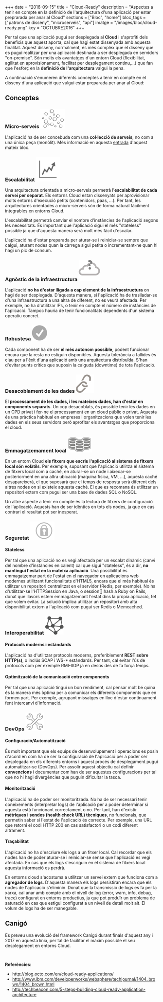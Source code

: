 +++
date        = "2016-09-15"
title       = "Cloud-Ready"
description = "Aspectes a tenir en compte en la definició de l'arquitectura d'una aplicació per estar preprarada per anar al Cloud"
sections    = ["Bloc", "home"]
bloc_tags	= ["patrons de disseny", "microserveis", "api"]
imatge 		= "/images/bloc/cloud-ready.png"
key         = "OCTUBRE2016"
+++

Per tal que una aplicació pugui ser desplegada al **Cloud** i s'aprofiti dels beneficis que aquest aporta, cal que hagi estat dissenyada amb aquesta finalitat. Aquest disseny, normalment, és més complex que el disseny que es pugui realitzar per una aplicació destinada a ser desplegada en servidors "on-premise". Són molts els avantatges d'un entorn Cloud (flexibilitat, agilitat en aprovisionament, facilitat per desplegament continu,...) que fan que l'esforç en la **definició de l'arquitectura** valgui la pena.

A continuació s'enumeren diferents conceptes a tenir en compte en el disseny d'una aplicació que vulgui estar preparada per anar al Cloud:

## Conceptes

### Micro-serveis <img src="/images/bloc/cloud-ready-microservices.png" alt="Microserveis" style="width: 80px;"/>

L'aplicació ha de ser concebuda com una **col·lecció de serveis**, no com a una única peça (monòlit). Més informació en aquesta [entrada](/bloc/2016/08/microserveis/) d'aquest mateix bloc.

### Escalabilitat <img src="/images/bloc/cloud-ready-scalability.png" alt="Escalabilitat" style="width: 80px;"/>

Una arquitectura orientada a micro-serveis permetrà l'**escalabilitat de cada servei per separat**. Els entorns Cloud estan dissenyats per aprovisionar molts entorns d'execució petits (contenidors, paas, ...). Per tant, les arquitectures orientades a micro-serveis són de forma natural fàcilment integrables en entorns Cloud.

L'escalabilitat permetrà canviar el nombre d'instàncies de l'aplicació segons les necessitats. És important que l'aplicació sigui el més "stateless" possible ja que d'aquesta manera serà molt més fàcil d'escalar.

L'aplicació ha d'estar preparada per aturar-se i reiniciar-se sempre que calgui, aturant nodes quan la càrrega sigui petita o incrementant-ne quan hi hagi un pic de consum.

### Agnòstic de la infraestructura <img src="/images/bloc/cloud-ready-infraestructure-agnostic.png" alt="Agnòstic de la infraestructura" style="width: 70px;"/>

L'aplicació **no ha d'estar lligada a cap element de la infraestructura** on hagi de ser desplegada. D'aquesta manera, si l'aplicació ha de traslladar-se d'una infraestructura a una altra de diferent, no es veurà afectada. Per exemple, no ha d'utilitzar IPs, o tenir en compte el número de instàncies de l'aplicació. Tampoc hauria de tenir funcionalitats dependents d'un sistema operatiu concret.

### Robustesa <img src="/images/bloc/cloud-ready-fault-tolerance.png" alt="Robustesa" style="width: 50px;"/>

Cada component ha de ser **el més autònom possible**, podent funcionar encara que la resta no estiguin disponibles. Aquesta tolerància a fallides és clau per a l'èxit d'una aplicació amb una arquitectura distribuïda. S'han d'evitar punts crítics que suposin la caiguda (downtime) de tota l'aplicació.

### Desacoblament de les dades <img src="/images/bloc/cloud-ready-decoupled.png" alt="Desacoblament" style="width: 60px;"/>

El **processament de les dades, i les mateixes dades, han d'estar en components separats**. Un cop desacoblats, és possible tenir les dades en un CPD privat i fer-ne el processament en un cloud públic o privat. Aquesta és una pràctica habitual en empreses i organitzacions que volen tenir les dades en els seus servidors però aprofitar els avantatges que proporciona el cloud.

### Emmagatzemament local <img src="/images/bloc/cloud-ready-storage.jpg" alt="Emmagatzemament" style="width: 80px;"/>

En un entorn Cloud **els fitxers que escriu l'aplicació al sistema de fitxers local són volàtils**. Per exemple, suposant que l'aplicació utilitza el sistema de fitxers local com a caché, en aturar-se un node i aixecar-se posteriorment en una altra ubicació (màquina física, VM, ...), aquesta caché desapareixerà, el que suposarà que el temps de resposta serà diferent dels altres nodes on si existeix aquesta caché. El que es recomana és utilitzar un repositori extern com pugui ser una base de dades SQL o NoSQL.

Un altre aspecte a tenir en compte és la lectura de fitxers de configuració de l'aplicació. Aquests han de ser idèntics en tots els nodes, ja que en cas contrari el resultat pot ser inesperat.

### Seguretat <img src="/images/bloc/cloud-ready-security.png" alt="Seguretat" style="width: 80px;"/>

#### Stateless

Per tal que una aplicació no es vegi afectada per un escalat dinàmic (canvi del nombre d'instàncies en calent) cal que sigui "stateless", és a dir, **no mantingui l'estat en la mateixa aplicació**. Una possibilitat és emmagatzemar part de l'estat en el navegador en aplicacions web modernes utilitzant funcionalitats d'HTML5, encara que el més habitual és utilitzar un repositori centralitzat en el servidor (Redis, per exemple). No ha d'utilitzar-se l'HTTPSession en Java, o session[] hash a Ruby on Rails, donat que llavors estem emmagatzemant l'estat dins la pròpia aplicació, fet que volem evitar. La solució implica utilitzar un repositori amb alta disponibilitat extern a l'aplicació com pugui ser Redis o Memcached. 

### Interoperabilitat  <img src="/images/bloc/cloud-ready-interoperability.png" alt="Interoperability" style="width: 60px;"/>

#### Protocols moderns i estàndards

L'aplicació ha d'utilitzar protocols moderns, preferiblement **REST sobre HTTP(s)**, o inclús SOAP i WS-* estàndards. Per tant, cal evitar l'ús de protocols com per exemple RMI-IIOP ja en desús des de fa força temps.

#### Optimització de la comunicació entre components

Per tal que una aplicació tingui un bon rendiment, cal pensar molt bé quina és la manera més òptima per a comunicar els diferents components que en formen part. Per exemple, agrupant missatges en lloc d'estar contínuament fent intercanvi d'informació.

### DevOps <img src="/images/bloc/cloud-ready-devops.jpg" alt="DevOps" style="width: 60px;"/>

#### Configuració/Automatització

És molt important que els equips de desenvolupament i operacions es posin d'acord en com ha de ser la configuració de l'aplicació per a poder ser desplegada en els diferents entorns i aquest procés de desplegament pugui automatitzar-se (DevOps). Per assolir aquest objectiu cal definir **convencions** i documentar com han de ser aquestes configuracions per tal que no hi hagi divergències que puguin dificultar la tasca.

#### Monitorització

L'aplicació ha de poder ser monitoritzada. No ha de ser necessari tenir coneixements (interpretar logs) de l'aplicació per a poder determinar si aquesta està funcionant correctament o no. Per tant, han d'existir **mètriques i sondes (health check URL) tècniques**, no funcionals, que permetin saber si l'estat de l'aplicació és correcte. Per exemple, una URL que retorni el codi HTTP 200 en cas satisfactori o un codi diferent altrament.

#### Traçabilitat

L'aplicació no ha d'escriure els logs a un fitxer local. Cal recordar que els nodes han de poder aturar-se i reiniciar-se sense que l'aplicació es vegi afectada. En cas que els logs s'escriguin en el sistema de fitxers local aquesta informació es perdrà.

En entorns cloud s'acostuma a utilitzar un servei extern que funciona com a **agregador de logs**. D'aquesta manera els logs persistiran encara que els nodes de l'aplicació s'eliminin. Donat que la transmissió de logs es fa per la xarxa, cal anar amb compte amb el nivell de log (error, warn, info, debug, trace) configurat en entorns productius, ja que pot produïr un problema de saturació en cas que estigui configurat a un nivell de detall molt alt. El volum de logs ha de ser manegable.

## Canigó

Es preveu una evolució del framework Canigó durant finals d'aquest any i 2017 en aquesta línia, per tal de facilitar el màxim possible el seu desplegament en entorns Cloud.

<br />

**Referències**:

- http://blog.octo.com/en/cloud-ready-applications/
- http://www.ibm.com/developerworks/websphere/techjournal/1404_brown/1404_brown.html
- http://techbeacon.com/5-steps-building-cloud-ready-application-architecture
